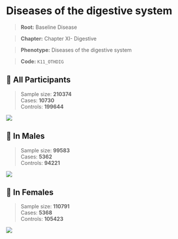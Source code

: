 # Diseases of the digestive system

> **Root:** Baseline Disease  

> **Chapter:** Chapter XI- Digestive  

> **Phenotype:** Diseases of the digestive system  

> **Code:** `K11_OTHDIG`

## 🧪 All Participants  
> Sample size: **210374**  
> Cases: **10730**  
> Controls: **199644**
<img src="/Disease/Figures/ALL/Incidence/K11_OTHDIG.png"/>
<CsvTable src="/public/Disease/Data/ALL/Incidence/COX_K11_OTHDIG.csv" label="🔍 View full results" />

## 👨 In Males  
> Sample size: **99583**  
> Cases: **5362**  
> Controls: **94221**
<img src="/Disease/Figures/Male/Incidence/K11_OTHDIG.png"/>
<CsvTable src="/public/Disease/Data/Male/Incidence/COX_K11_OTHDIG.csv" label="🔍 View full results" />

## 👩 In Females  
> Sample size: **110791**  
> Cases: **5368**  
> Controls: **105423**
<img src="/Disease/Figures/Female/Incidence/K11_OTHDIG.png"/>
<CsvTable src="/public/Disease/Data/Female/Incidence/COX_K11_OTHDIG.csv" label="🔍 View full results" />
